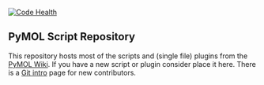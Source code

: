 [![Code Health](https://landscape.io/github/Pymol-Scripts/Pymol-script-repo/master/landscape.svg?style=flat)](https://landscape.io/github/Pymol-Scripts/Pymol-script-repo/master)

## PyMOL Script Repository

This repository hosts most of the scripts and (single file) plugins from the [PyMOL Wiki](http://www.pymolwiki.org/). If you have a new script or plugin consider place it here. There is a [Git intro](http://www.pymolwiki.org/index.php/Git_intro) page for new contributors.
